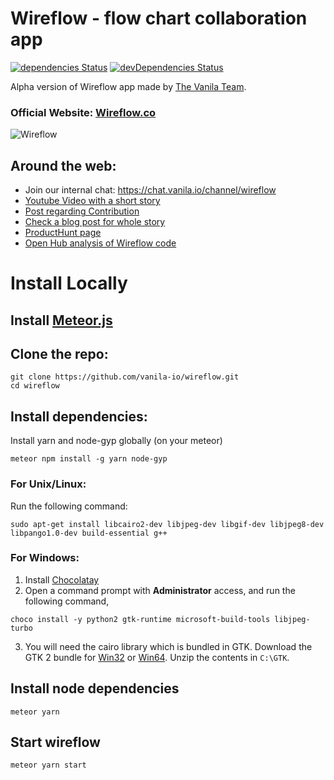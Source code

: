 
# Wireflow - flow chart collaboration app

[![dependencies Status](https://david-dm.org/vanila-io/wireflow/status.svg)](https://david-dm.org/vanila-io/wireflow)
[![devDependencies Status](https://david-dm.org/vanila-io/wireflow/dev-status.svg)](https://david-dm.org/vanila-io/wireflow?type=dev)

Alpha version of Wireflow app made by [The Vanila Team](https://vanila.io).

### Official Website: [Wireflow.co](https://wireflow.co)

![Wireflow](https://i.imgur.com/ceXMd28.png)

## Around the web:

- Join our internal chat: https://chat.vanila.io/channel/wireflow
- [Youtube Video with a short story](https://youtu.be/zm0XbLmXtXY)
- [Post regarding Contribution](https://forums.meteor.com/t/anyone-interested-in-collaboration-on-wireflow-co-open-source-project/40716)
- [Check a blog post for whole story](https://blog.vanila.io/we-were-hunted-on-producthunt-unexpectedly-e92e7179bdec)
- [ProductHunt page](https://www.producthunt.com/posts/wireflow)
- [Open Hub analysis of Wireflow code](https://www.openhub.net/p/wireflow)

# Install Locally

## Install [Meteor.js](https://www.meteor.com)

## Clone the repo:

```
git clone https://github.com/vanila-io/wireflow.git
cd wireflow
```

## Install dependencies:

Install yarn and node-gyp globally (on your meteor)
```
meteor npm install -g yarn node-gyp
```

### For Unix/Linux:

Run the following command:
```
sudo apt-get install libcairo2-dev libjpeg-dev libgif-dev libjpeg8-dev libpango1.0-dev build-essential g++
```

### For Windows:
1. Install [Chocolatay](https://chocolatey.org/)
2. Open a command prompt with **Administrator** access, and run the following command,
```
choco install -y python2 gtk-runtime microsoft-build-tools libjpeg-turbo
```
3. You will need the cairo library which is bundled in GTK. Download the GTK 2 bundle for [Win32](http://ftp.gnome.org/pub/GNOME/binaries/win32/gtk+/2.24/gtk+-bundle_2.24.10-20120208_win32.zip) or [Win64](http://ftp.gnome.org/pub/GNOME/binaries/win64/gtk+/2.22/gtk+-bundle_2.22.1-20101229_win64.zip). Unzip the contents in `C:\GTK`.


## Install node dependencies
```
meteor yarn
```

## Start wireflow

```
meteor yarn start
```
